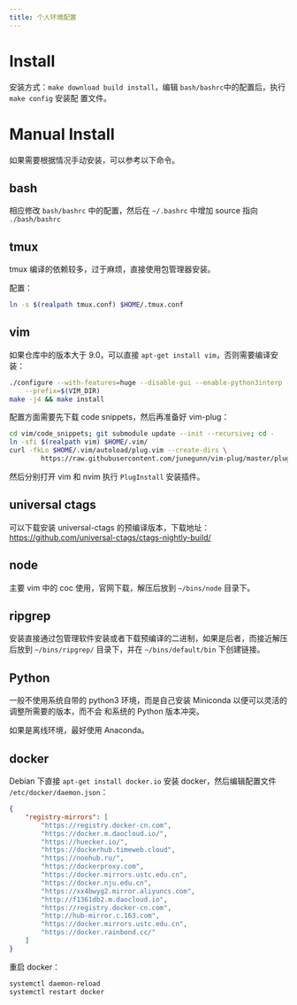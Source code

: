 ```yaml
---
title: 个人环境配置
---
```


# Install

安装方式：`make download build install`，编辑 `bash/bashrc`中的配置后，执行 `make config` 安装配
置文件。

# Manual Install

如果需要根据情况手动安装，可以参考以下命令。

## bash

相应修改 `bash/bashrc` 中的配置，然后在 `~/.bashrc` 中增加 source 指向 `./bash/bashrc`

## tmux

tmux 编译的依赖较多，过于麻烦，直接使用包管理器安装。

配置：

```bash
ln -s $(realpath tmux.conf) $HOME/.tmux.conf
```

## vim

如果仓库中的版本大于 9.0，可以直接 `apt-get install vim`，否则需要编译安装：

```bash
./configure --with-features=huge --disable-gui --enable-python3interp --enable-multibyte \
    --prefix=$(VIM_DIR)
make -j4 && make install
```

配置方面需要先下载 code snippets，然后再准备好 vim-plug：

```bash
cd vim/code_snippets; git submodule update --init --recursive; cd -
ln -sfi $(realpath vim) $HOME/.vim/
curl -fkLo $HOME/.vim/autoload/plug.vim --create-dirs \
		https://raw.githubusercontent.com/junegunn/vim-plug/master/plug.vim
```

然后分别打开 vim 和 nvim 执行 `PlugInstall` 安装插件。

## universal ctags

可以下载安装 universal-ctags 的预编译版本，下载地址：
<https://github.com/universal-ctags/ctags-nightly-build/>

## node

主要 vim 中的 coc 使用，官网下载，解压后放到 `~/bins/node` 目录下。

## ripgrep

安装直接通过包管理软件安装或者下载预编译的二进制，如果是后者，而接近解压后放到 `~/bins/ripgrep/`
目录下，并在 `~/bins/default/bin` 下创建链接。

## Python

一般不使用系统自带的 python3 环境，而是自己安装 Miniconda 以便可以灵活的调整所需要的版本，而不会
和系统的 Python 版本冲突。

如果是离线环境，最好使用 Anaconda。

## docker

Debian 下直接 `apt-get install docker.io` 安装 docker，然后编辑配置文件 `/etc/docker/daemon.json`：

```json
{
    "registry-mirrors": [
        "https://registry.docker-cn.com",
        "https://docker.m.daocloud.io/",
        "https://huecker.io/",
        "https://dockerhub.timeweb.cloud",
        "https://noohub.ru/",
        "https://dockerproxy.com",
        "https://docker.mirrors.ustc.edu.cn",
        "https://docker.nju.edu.cn",
        "https://xx4bwyg2.mirror.aliyuncs.com",
        "http://f1361db2.m.daocloud.io",
        "https://registry.docker-cn.com",
        "http://hub-mirror.c.163.com",
        "https://docker.mirrors.ustc.edu.cn",
	    "https://docker.rainbond.cc/"
    ]
}
```

重启 docker：

```bash
systemctl daemon-reload
systemctl restart docker
```
